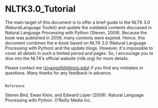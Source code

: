 # NLTK3.0_Tutorial



The main target of this document is to offer a brief guide to the NLTK 3.0 (NaturalLanguage Toolkit) and update the outdated contents discussed in Natural Language Processing with
Python (Steven, 2009). Because the book was published in 2009, many contexts were expired. Hence, this document combines the e-book based on NLTK 3.0 (Natural Language
Processing with Python) and the update blogs. However, it's impossible to cover all details in such a limited period and pages. So, I encourage you to dive into the NLTK’s official website (nltk.org) for more details.

Please contact me (ziyangz6@illinois.edu) if you find any mistakes or questions. Many thanks for any feedback in advance.



















                                                                                   Reference
Steven Bird, Ewan Klein, and Edward Loper (2009). Natural Language Processing with Python. O’Reilly Media Inc.
